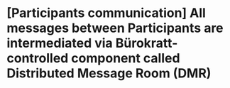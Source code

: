 # [Participants communication] All messages between Participants are intermediated via Bürokratt-controlled component called Distributed Message Room (DMR)
